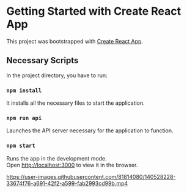 # Getting Started with Create React App

This project was bootstrapped with [Create React App](https://github.com/facebook/create-react-app).

## Necessary Scripts

In the project directory, you have to run:

### `npm install`

It installs all the necessary files to start the application.


### `npm run api`

Launches the API server necessary for the application to function.

### `npm start`

Runs the app in the development mode.<br />
Open [http://localhost:3000](http://localhost:3000) to view it in the browser.




https://user-images.githubusercontent.com/81814080/140528228-33674f76-a691-42f2-a599-fab2993cd99b.mp4

